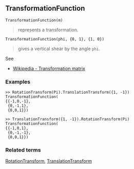 ## TransformationFunction

```
TransformationFunction(m)
```

> represents a transformation.

```
TransformationFunction(phi, {0, 1}, {1, 0})
```

> gives a vertical shear by the angle `phi`.
 

See
* [Wikipedia - Transformation matrix](https://en.wikipedia.org/wiki/Transformation_matrix)

### Examples

```
>> RotationTransform(Pi).TranslationTransform({1, -1})
TransformationFunction(
{{-1,0,-1},
 {0,-1,1},
 {0,0,1}})
 
>> TranslationTransform({1, -1}).RotationTransform(Pi)
TransformationFunction(
{{-1,0,1},
 {0,-1,-1},
 {0,0,1}})
```

### Related terms
[RotationTransform](RotationTransform.md), [TranslationTransform](TranslationTransform.md)

